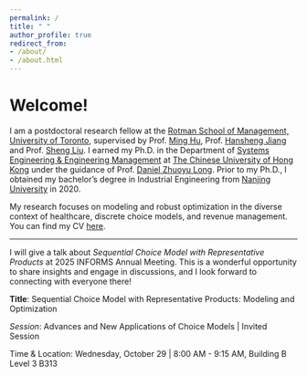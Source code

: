 ```yaml
---
permalink: /
title: " "
author_profile: true
redirect_from: 
- /about/
- /about.html
---
```

Welcome!
=
I am a postdoctoral research fellow at the [Rotman School of Management, University of Toronto](https://www.rotman.utoronto.ca/), supervised by Prof. [Ming Hu](https://discover.research.utoronto.ca/21567-ming-hu), Prof. [Hansheng Jiang](https://discover.research.utoronto.ca/53438-hansheng-jiang) and Prof. [Sheng Liu](https://discover.research.utoronto.ca/21123-sheng-liu). I earned my Ph.D. in the Department of [Systems Engineering & Engineering Management](https://www.se.cuhk.edu.hk/) at [The Chinese University of Hong Kong](https://www.cuhk.edu.hk/english/index.html) under the guidance of Prof. [Daniel Zhuoyu Long](https://www1.se.cuhk.edu.hk/~zylong/). 
Prior to my Ph.D., I obtained my bachelor’s degree in Industrial Engineering from [Nanjing University](https://www.nju.edu.cn/en/) in 2020.

My research focuses on modeling and robust optimization in the diverse context of healthcare, discrete choice models, and revenue management. You can find my CV [here](../assets/YuSunCV.pdf).


---

I will give a talk about _Sequential Choice Model with Representative Products_ at 2025 INFORMS Annual Meeting. This is a wonderful opportunity to share insights and engage in discussions, and I look forward to connecting with everyone there!

**Title**: Sequential Choice Model with Representative Products: Modeling and Optimization

*Session*: Advances and New Applications of Choice Models | Invited Session

Time & Location: Wednesday, October 29 | 8:00 AM - 9:15 AM, Building B Level 3 B313
